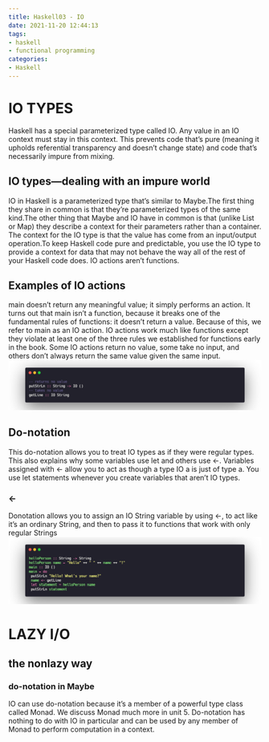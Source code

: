 ```yaml
---
title: Haskell03 - IO
date: 2021-11-20 12:44:13
tags:
- haskell 
- functional programming
categories:
- Haskell
---
```


# IO TYPES
Haskell has a special parameterized type called IO. Any value in an IO context must stay in this context. This prevents code that’s pure (meaning it upholds referential transparency and doesn’t change state) and code that’s necessarily impure from mixing.

## IO types—dealing with an impure world
IO in Haskell is a parameterized type that’s similar to Maybe.The first thing they share in common is that they’re parameterized types of the same kind.The other thing that Maybe and IO have in common is that (unlike List or Map) they describe a context for their parameters rather than a container. The context for the IO type is that the value has come from an input/output operation.To keep Haskell code pure and predictable, you use the IO type to provide a context for data that may not behave the way all of the rest of your Haskell code does. IO actions aren’t functions.

## Examples of IO actions
main doesn’t return any meaningful value; it simply performs an action. It turns out that main isn’t a function, because it breaks one of the fundamental rules of functions: it doesn’t return a value. Because of this, we refer to main as an IO action. IO actions work much like functions except they violate at least one of the three rules we established for functions early in the book. Some IO actions return no value, some take no input, and others don’t always return the same value given the same input.
![alt](IO/1.png)

## Do-notation
This do-notation allows you to treat IO types as if they were regular types. This also explains why some variables use let and others use <-. Variables assigned with <- allow you to act as though a type IO a is just of type a. You use let statements whenever you create variables that aren’t IO types.

### <-
Donotation allows you to assign an IO String variable by using <-, to act like it’s an ordinary String, and then to pass it to functions that work with only regular Strings
![alt](IO/2.png)

# LAZY I/O

## the nonlazy way

### do-notation in Maybe
IO can use do-notation because it’s a member of a powerful type class called Monad. We discuss Monad much more in unit 5. Do-notation has nothing to do with IO in particular and can be used by any member of Monad to perform computation in a context. 